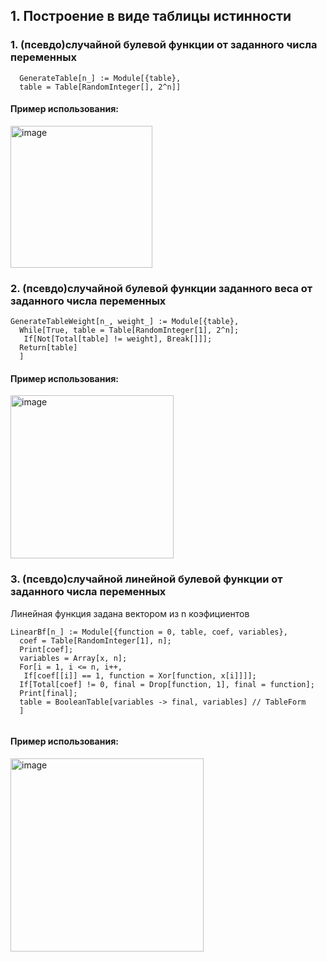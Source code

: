## 1. Построение в виде таблицы истинности 
### 1. (псевдо)случайной булевой функции от заданного числа переменных 
```
  GenerateTable[n_] := Module[{table}, 
  table = Table[RandomInteger[], 2^n]]
```
#### Пример использования: <br />
<img width="227" alt="image" src="https://user-images.githubusercontent.com/80067024/230634061-ab0677f5-3ed1-4a87-b90d-ee8420db3062.png">

### 2.  (псевдо)случайной булевой функции заданного веса от заданного числа переменных
```
GenerateTableWeight[n_, weight_] := Module[{table},
  While[True, table = Table[RandomInteger[1], 2^n];
   If[Not[Total[table] != weight], Break[]]];
  Return[table]
  ]
```
#### Пример использования: <br />
<img width="261" alt="image" src="https://user-images.githubusercontent.com/80067024/230645188-56d9fbbc-10cb-4bca-9b4d-7543e468a26a.png">  <br />
### 3. (псевдо)случайной линейной булевой функции от заданного числа переменных  <br />
Линейная функция задана вектором из n коэфициентов  <br />

```
LinearBf[n_] := Module[{function = 0, table, coef, variables},
  coef = Table[RandomInteger[1], n];
  Print[coef];
  variables = Array[x, n];
  For[i = 1, i <= n, i++,
   If[coef[[i]] == 1, function = Xor[function, x[i]]]];
  If[Total[coef] != 0, final = Drop[function, 1], final = function];
  Print[final];
  table = BooleanTable[variables -> final, variables] // TableForm
  ]
  
```
#### Пример использования:
<img width="309" alt="image" src="https://user-images.githubusercontent.com/80067024/230645497-d5960471-db98-423a-92e0-ead26722ed25.png">
